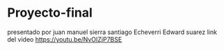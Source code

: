 # Proyecto-final
 presentado por 
 juan manuel sierra
 santiago Echeverri 
 Edward suarez 
 link del video https://youtu.be/NvOIZjP7BSE
